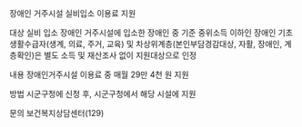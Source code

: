 장애인 거주시설 실비입소 이용료 지원

대상
실비 입소 장애인 거주시설에 입소한 장애인 중 기준 중위소득 이하인 장애인
기초생활수급자(생계, 의료, 주거, 교육) 및 차상위계층(본인부담경감대상, 자활, 장애인, 계층확인)은 별도 소득 및 재산조사 없이 지원대상으로 인정

내용
장애인거주시설 이용료 중 매월 29만 4천 원 지원

방법
시군구청에 신청 후, 시군구청에서 해당 시설에 지원

문의
보건복지상담센터(129)